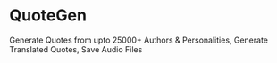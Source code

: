 # QuoteGen
 Generate Quotes from upto 25000+ Authors & Personalities, Generate Translated Quotes, Save Audio Files
